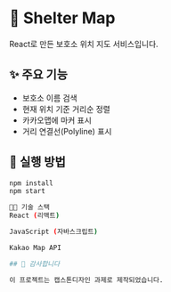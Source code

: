# 🐶 Shelter Map

React로 만든 보호소 위치 지도 서비스입니다.

## ✨ 주요 기능
- 보호소 이름 검색
- 현재 위치 기준 거리순 정렬
- 카카오맵에 마커 표시
- 거리 연결선(Polyline) 표시

## 🧪 실행 방법

```bash
npm install
npm start

👩‍💻 기술 스택
React (리액트)

JavaScript (자바스크립트)

Kakao Map API

## 🙏 감사합니다

이 프로젝트는 캡스톤디자인 과제로 제작되었습니다.

